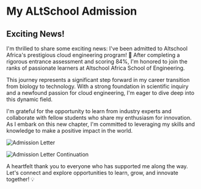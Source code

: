 # My ALtSchool Admission 

## Exciting News!

I'm thrilled to share some exciting news: I've been admitted to Altschool Africa's prestigious cloud engineering program! 🚀 After completing a rigorous entrance assessment and scoring 84%, I'm honored to join the ranks of passionate learners at Altschool Africa School of Engineering.

This journey represents a significant step forward in my career transition from biology to technology. With a strong foundation in scientific inquiry and a newfound passion for cloud engineering, I'm eager to dive deep into this dynamic field.

I'm grateful for the opportunity to learn from industry experts  and collaborate with fellow students who share my enthusiasm for innovation. As I embark on this new chapter, I'm committed to leveraging my skills and knowledge to make a positive impact in the world.

![Admission Letter](https://github.com/Joseph-Ibeh/AltSchool_learning_journey/blob/main/images/admission%20letter%201.jpg)

![Admission Letter Continuation](https://github.com/Joseph-Ibeh/AltSchool_learning_journey/blob/main/images/admission%20letter%20cont%202.jpg)

A heartfelt thank you to everyone who has supported me along the way. Let's connect and explore opportunities to learn, grow, and innovate together! 💡 
